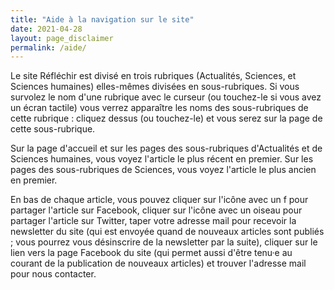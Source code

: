 ```yaml
---
title: "Aide à la navigation sur le site"
date: 2021-04-28
layout: page_disclaimer
permalink: /aide/
---
```


Le site Réfléchir est divisé en trois rubriques (Actualités, Sciences, et Sciences humaines) elles-mêmes divisées en sous-rubriques. Si vous survolez le nom d'une rubrique avec le curseur (ou touchez-le si vous avez un écran tactile) vous verrez apparaître les noms des sous-rubriques de cette rubrique : cliquez dessus (ou touchez-le) et vous serez sur la page de cette sous-rubrique. 

Sur la page d'accueil et sur les pages des sous-rubriques d'Actualités et de Sciences humaines, vous voyez l'article le plus récent en premier. Sur les pages des sous-rubriques de Sciences, vous voyez l'article le plus ancien en premier.

En bas de chaque article, vous pouvez cliquer sur l'icône avec un f pour partager l'article sur Facebook, cliquer sur l'icône avec un oiseau pour partager l'article sur Twitter, taper votre adresse mail pour recevoir la newsletter du site (qui est envoyée quand de nouveaux articles sont publiés ; vous pourrez vous désinscrire de la newsletter par la suite), cliquer sur le lien vers la page Facebook du site (qui permet aussi d'être tenu·e au courant de la publication de nouveaux articles) et trouver l'adresse mail pour nous contacter.
